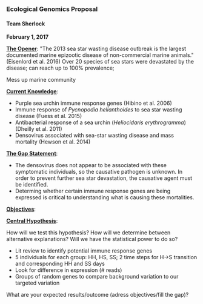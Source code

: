 ### Ecological Genomics Proposal

#### Team Sherlock

**February 1, 2017**

<u>**The Opener**</u>: "The 2013 sea star wasting disease outbreak is the largest documented marine epizootic disease of non-commercial marine animals." (Eisenlord et al. 2016) Over 20 species of sea stars were devastated by the disease; can reach up to 100% prevalence;  

 Mess up marine community

<u>**Current Knowledge**</u>: 

* Purple sea urchin immune response genes (Hibino et al. 2006)
* Immune response of *Pycnopodia helianthoides* to sea star wasting disease (Fuess et al. 2015)
* Antibacterial response of a sea urchin (*Heliocidaris erythrogramma*) (Dheilly et al. 2011)
* Densovirus associated with sea-star wasting disease and mass mortality (Hewson et al. 2014)

<u>**The Gap Statement**</u>: 

* The densovirus does not appear to be associated with these symptomatic individuals, so the causative pathogen is unknown. In order to prevent further sea star devastation, the causative agent must be identified.
* Determing whether certain immune response genes are being expressed is critical to understanding what is causing these mortalities. 



<u>**Objectives**</u>:  

<u>**Central Hypothesis**</u>: 

How will we test this hypothesis? How will we determine between alternative explanations? Will we have the statistical power to do so?

* Lit review to identify potential immune response genes
* 5 individuals for each group: HH, HS, SS; 2 time steps for H->S transition and corresponding HH and SS days
* Look for difference in expression (# reads)
* Groups of random genes to compare background variation to our targeted variation 

What are your expected results/outcome (adress objectives/fill the gap)?

